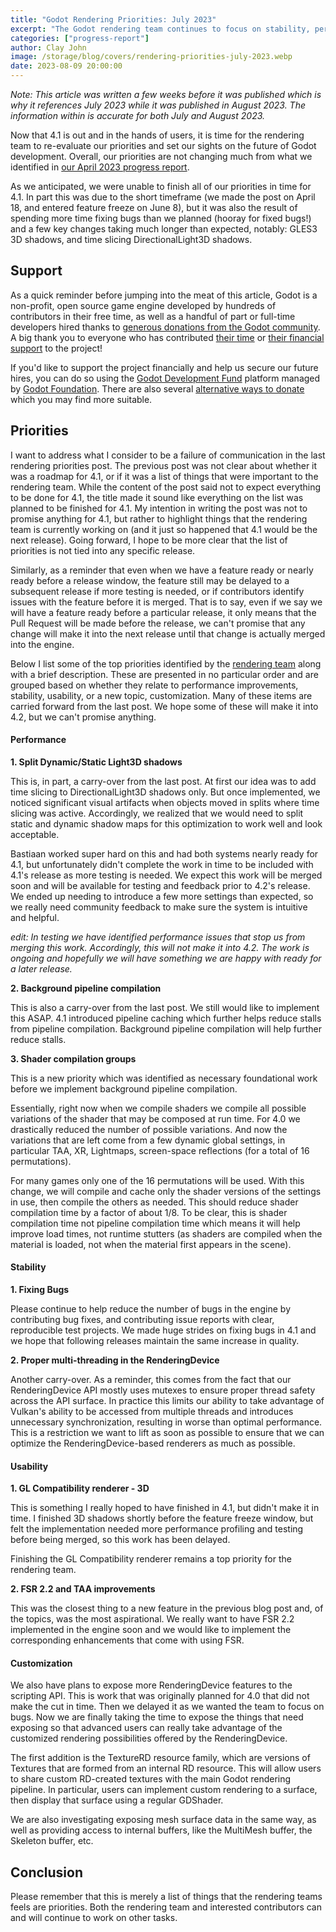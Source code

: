 ```yaml
---
title: "Godot Rendering Priorities: July 2023"
excerpt: "The Godot rendering team continues to focus on stability, performance and usability"
categories: ["progress-report"]
author: Clay John
image: /storage/blog/covers/rendering-priorities-july-2023.webp
date: 2023-08-09 20:00:00
---
```


_Note: This article was written a few weeks before it was published which is why it references July 2023 while it was published in August 2023. The information within is accurate for both July and August 2023._

Now that 4.1 is out and in the hands of users, it is time for the rendering team to re-evaluate our priorities and set our sights on the future of Godot development. Overall, our priorities are not changing much from what we identified in [our April 2023 progress report](https://godotengine.org/article/rendering-priorities-4-1/).

As we anticipated, we were unable to finish all of our priorities in time for 4.1. In part this was due to the short timeframe (we made the post on April 18, and entered feature freeze on June 8), but it was also the result of spending more time fixing bugs than we planned (hooray for fixed bugs!) and a few key changes taking much longer than expected, notably: GLES3 3D shadows, and time slicing DirectionalLight3D shadows.

## Support

As a quick reminder before jumping into the meat of this article, Godot is a non-profit, open source game engine developed by hundreds of contributors in their free time, as well as a handful of part or full-time developers hired thanks to [generous donations from the Godot community](https://fund.godotengine.org/). A big thank you to everyone who has contributed [their time](https://github.com/godotengine/godot/blob/master/AUTHORS.md) or [their financial support](https://github.com/godotengine/godot/blob/master/DONORS.md) to the project!

If you'd like to support the project financially and help us secure our future hires, you can do so using the [Godot Development Fund](https://fund.godotengine.org/) platform managed by [Godot Foundation](https://godot.foundation/). There are also several [alternative ways to donate](/donate) which you may find more suitable.

## Priorities

I want to address what I consider to be a failure of communication in the last rendering priorities post. The previous post was not clear about whether it was a roadmap for 4.1, or if it was a list of things that were important to the rendering team. While the content of the post said not to expect everything to be done for 4.1, the title made it sound like everything on the list was planned to be finished for 4.1. My intention in writing the post was not to promise anything for 4.1, but rather to highlight things that the rendering team is currently working on (and it just so happened that 4.1 would be the next release). Going forward, I hope to be more clear that the list of priorities is not tied into any specific release.

Similarly, as a reminder that even when we have a feature ready or nearly ready before a release window, the feature still may be delayed to a subsequent release if more testing is needed, or if contributors identify issues with the feature before it is merged. That is to say, even if we say we will have a feature ready before a particular release, it only means that the Pull Request will be made before the release, we can't promise that any change will make it into the next release until that change is actually merged into the engine. 

Below I list some of the top priorities identified by the [rendering team](https://godotengine.org/teams/#rendering) along with a brief description. These are presented in no particular order and are grouped based on whether they relate to performance improvements, stability, usability, or a new topic, customization. Many of these items are carried forward from the last post. We hope some of these will make it into 4.2, but we can't promise anything.

#### Performance

**1. Split Dynamic/Static Light3D shadows**

This is, in part, a carry-over from the last post. At first our idea was to add time slicing to DirectionalLight3D shadows only. But once implemented, we noticed significant visual artifacts when objects moved in splits where time slicing was active. Accordingly, we realized that we would need to split static and dynamic shadow maps for this optimization to work well and look acceptable.

Bastiaan worked super hard on this and had both systems nearly ready for 4.1, but unfortunately didn't complete the work in time to be included with 4.1's release as more testing is needed. We expect this work will be merged soon and will be available for testing and feedback prior to 4.2's release. We ended up needing to introduce a few more settings than expected, so we really need community feedback to make sure the system is intuitive and helpful.

_edit: In testing we have identified performance issues that stop us from merging this work. Accordingly, this will not make it into 4.2. The work is ongoing and hopefully we will have something we are happy with ready for a later release._

**2. Background pipeline compilation**

This is also a carry-over from the last post. We still would like to implement this ASAP. 4.1 introduced pipeline caching which further helps reduce stalls from pipeline compilation. Background pipeline compilation will help further reduce stalls.

**3. Shader compilation groups**

This is a new priority which was identified as necessary foundational work before we implement background pipeline compilation.

Essentially, right now when we compile shaders we compile all possible variations of the shader that may be composed at run time. For 4.0 we drastically reduced the number of possible variations. And now the variations that are left come from a few dynamic global settings, in particular TAA, XR, Lightmaps, screen-space reflections (for a total of 16 permutations).

For many games only one of the 16 permutations will be used. With this change, we will compile and cache only the shader versions of the settings in use, then compile the others as needed. This should reduce shader compilation time by a factor of about 1/8. To be clear, this is shader compilation time not pipeline compilation time which means it will help improve load times, not runtime stutters (as shaders are compiled when the material is loaded, not when the material first appears in the scene).

#### Stability

**1. Fixing Bugs**

Please continue to help reduce the number of bugs in the engine by contributing bug fixes, and contributing issue reports with clear, reproducible test projects. We made huge strides on fixing bugs in 4.1 and we hope that following releases maintain the same increase in quality.

**2. Proper multi-threading in the RenderingDevice**

Another carry-over. As a reminder, this comes from the fact that our RenderingDevice API mostly uses mutexes to ensure proper thread safety across the API surface. In practice this limits our ability to take advantage of Vulkan's ability to be accessed from multiple threads and introduces unnecessary synchronization, resulting in worse than optimal performance. This is a restriction we want to lift as soon as possible to ensure that we can optimize the RenderingDevice-based renderers as much as possible.

#### Usability

**1. GL Compatibility renderer - 3D**

This is something I really hoped to have finished in 4.1, but didn't make it in time. I finished 3D shadows shortly before the feature freeze window, but felt the implementation needed more performance profiling and testing before being merged, so this work has been delayed.

Finishing the GL Compatibility renderer remains a top priority for the rendering team.

**2. FSR 2.2 and TAA improvements**

This was the closest thing to a new feature in the previous blog post and, of the topics, was the most aspirational. We really want to have FSR 2.2 implemented in the engine soon and we would like to implement the corresponding enhancements that come with using FSR.

#### Customization

We also have plans to expose more RenderingDevice features to the scripting API. This is work that was originally planned for 4.0 that did not make the cut in time. Then we delayed it as we wanted the team to focus on bugs. Now we are finally taking the time to expose the things that need exposing so that advanced users can really take advantage of the customized rendering possibilities offered by the RenderingDevice.

The first addition is the TextureRD resource family, which are versions of Textures that are formed from an internal RD resource. This will allow users to share custom RD-created textures with the main Godot rendering pipeline. In particular, users can implement custom rendering to a surface, then display that surface using a regular GDShader.

We are also investigating exposing mesh surface data in the same way, as well as providing access to internal buffers, like the MultiMesh buffer, the Skeleton buffer, etc.

## Conclusion

Please remember that this is merely a list of things that the rendering teams feels are priorities. Both the rendering team and interested contributors can and will continue to work on other tasks.
